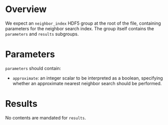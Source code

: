 # Overview

We expect an `neighbor_index` HDF5 group at the root of the file, containing parameters for the neighbor search index.
The group itself contains the `parameters` and `results` subgroups.

# Parameters

`parameters` should contain:

- `approximate`: an integer scalar to be interpreted as a boolean, specifying whether an approximate nearest neighbor search should be performed.

# Results

No contents are mandated for `results`.
